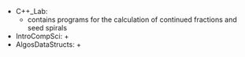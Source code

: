 + C++\_Lab:
	+ contains programs for the calculation of continued fractions and seed spirals
+ IntroCompSci:
	+ 
+ AlgosDataStructs:
	+ 
